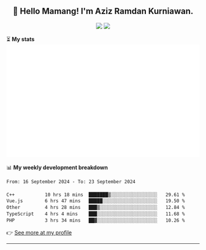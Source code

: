 <h2 align="center">👋 Hello Mamang! I'm Aziz Ramdan Kurniawan.</h2>  
<p align="center">
  <img src="https://komarev.com/ghpvc/?username=azizramdan">
  <img src="https://wakatime.com/badge/user/90056fa0-4c31-4eca-954e-2a3ac05896f9.svg">
</p>
    
⏳ **My stats**  
![](https://raw.githubusercontent.com/azizramdan/github-stats/master/generated/overview.svg#gh-dark-mode-only)

📊 **My weekly development breakdown**
<!--START_SECTION:waka-->

```txt
From: 16 September 2024 - To: 23 September 2024

C++           10 hrs 18 mins  ███████▒░░░░░░░░░░░░░░░░░   29.61 %
Vue.js        6 hrs 47 mins   █████░░░░░░░░░░░░░░░░░░░░   19.50 %
Other         4 hrs 28 mins   ███▒░░░░░░░░░░░░░░░░░░░░░   12.84 %
TypeScript    4 hrs 4 mins    ███░░░░░░░░░░░░░░░░░░░░░░   11.68 %
PHP           3 hrs 34 mins   ██▓░░░░░░░░░░░░░░░░░░░░░░   10.26 %
```

<!--END_SECTION:waka-->
👉 [See more at my profile](https://wakatime.com/@azizramdan)
***
